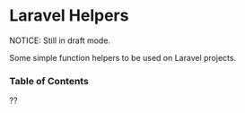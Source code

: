 # Laravel Helpers

NOTICE: Still in draft mode.

Some simple function helpers to be used on Laravel projects.

### Table of Contents

??